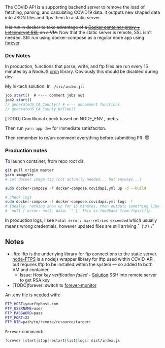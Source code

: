 The COVID API is a supporting backend server to remove the load of fetching, parsing, and calculating COVID19 data. It outputs new shaped data into JSON files and ftps them to a static server.

~~It is run in docker to take advantage of a [Docker container proxy + Letsencrypt SSL](https://github.com/evertramos/docker-compose-letsencrypt-nginx-proxy-companion) on a VM.~~ Now that the static server is remote, SSL isn't needed. Still run using docker-compose as a regular node app using [forever](https://www.npmjs.com/package/forever).


### Dev Notes

In production, functions that parse, write, and ftp files are run every 15 minutes by a NodeJS [cron](https://www.npmjs.com/package/cron) library. Obviously this should be disabled during dev.

My hi-tech solution. In `./src/index.js`:
```js
job.start()  # <--- comment jobs out
job2.start()
// generateUS_CA_County() # <--- uncomment functions
// generateUS_CA_County_NoTime()
```
[TODO] Conditional check based on NODE_ENV , mebs.

Then run `yarn app dev` for immediate satisfaciton. 

Then remember to re/un-comment everything before submitting PR. :innocent: 

### Production notes
To launch container, from repo root dir:
```sh
git pull origin master
yarn imageVer
# set docker image tag (not actually needed... but anyways...)

sudo docker-compose -f docker-compose.covidapi.yml up -d --build

# check logs
sudo docker-compose -f docker-compose.covidapi.yml logs -f
# Ideally, nothing show up for 15 minutes, then outputs something like
# `null { error: null, data: '' }` This is feedback from ftps/lftp

```

In production logs, I see `Fatal error: max-retries exceeded` which usually means wrong credentials, however updated files are still arriving ¯\_(ツ)_/¯ 

## Notes

- lftp: lftp is the underlying library for ftp connections to the static server. [node-FTPS](https://github.com/Atinux/node-ftps) is a nodejs wrapper library for lftp used within COVID-API, but requires lftp to be installed within the system — so added to both VM and container.
  - Issue: _Host key verification failed_ - [Solution](https://www.wizlab.it/code/lftp-fix-fatal-error-host-key-verification-failed.html) SSH into remote server to get RSA key.
- [TODO]forever: switch to [forever-monitor](https://github.com/foreversd/forever-monitor)

An .env file is needed with:

```sh
FTP_HOST=yourftphost.com
FTP_USERNAME=user
FTP_PASSWORD=pass
FTP_PORT=22
FTP_DIR=path/to/remote/resource/targert
```

`Forever` command: 
```sh
forever [start|stop|restart|list|logs] dist/index.js
```
